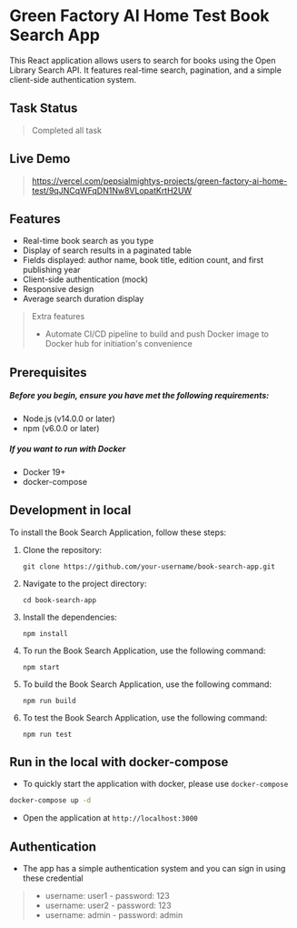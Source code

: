 # Green Factory AI Home Test Book Search App

This React application allows users to search for books using the Open Library Search API. It features real-time search, pagination, and a simple client-side authentication system.

## Task Status

> Completed all task

## Live Demo

> https://vercel.com/pepsialmightys-projects/green-factory-ai-home-test/9qJNCqWFqDN1Nw8VLopatKrtH2UW

## Features

- Real-time book search as you type
- Display of search results in a paginated table
- Fields displayed: author name, book title, edition count, and first publishing year
- Client-side authentication (mock)
- Responsive design
- Average search duration display

> Extra features
>
> - Automate CI/CD pipeline to build and push Docker image to Docker hub for initiation's convenience

## Prerequisites

##### Before you begin, ensure you have met the following requirements:

- Node.js (v14.0.0 or later)
- npm (v6.0.0 or later)

##### If you want to run with Docker

- Docker 19+
- docker-compose

## Development in local

To install the Book Search Application, follow these steps:

1. Clone the repository:

   ```
   git clone https://github.com/your-username/book-search-app.git
   ```

2. Navigate to the project directory:

   ```
   cd book-search-app
   ```

3. Install the dependencies:

   ```
   npm install
   ```

4. To run the Book Search Application, use the following command:

   ```
   npm start
   ```

5. To build the Book Search Application, use the following command:

   ```
   npm run build
   ```

6. To test the Book Search Application, use the following command:

   ```
   npm run test
   ```

## Run in the local with docker-compose

- To quickly start the application with docker, please use `docker-compose`

```bash
docker-compose up -d
```

- Open the application at `http://localhost:3000`

## Authentication

- The app has a simple authentication system and you can sign in using these credential

> - username: user1 - password: 123
> - username: user2 - password: 123
> - username: admin - password: admin
